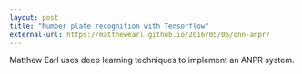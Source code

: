 ```yaml
---
layout: post
title: "Number plate recognition with Tensorflow"
external-url: https://matthewearl.github.io/2016/05/06/cnn-anpr/
---
```


Matthew Earl uses deep learning techniques to implement an ANPR system.